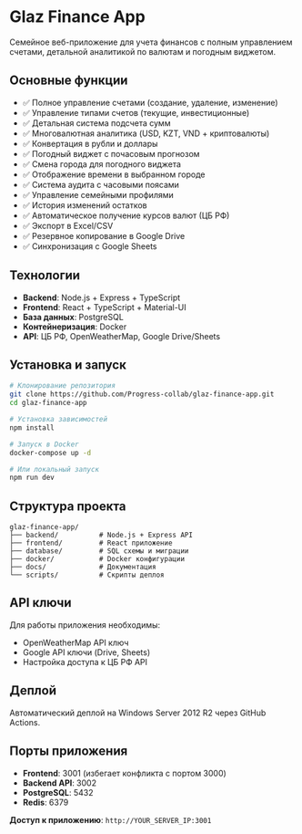 # Glaz Finance App

Семейное веб-приложение для учета финансов с полным управлением счетами, детальной аналитикой по валютам и погодным виджетом.

## Основные функции

- ✅ Полное управление счетами (создание, удаление, изменение)
- ✅ Управление типами счетов (текущие, инвестиционные)
- ✅ Детальная система подсчета сумм
- ✅ Многовалютная аналитика (USD, KZT, VND + криптовалюты)
- ✅ Конвертация в рубли и доллары
- ✅ Погодный виджет с почасовым прогнозом
- ✅ Смена города для погодного виджета
- ✅ Отображение времени в выбранном городе
- ✅ Система аудита с часовыми поясами
- ✅ Управление семейными профилями
- ✅ История изменений остатков
- ✅ Автоматическое получение курсов валют (ЦБ РФ)
- ✅ Экспорт в Excel/CSV
- ✅ Резервное копирование в Google Drive
- ✅ Синхронизация с Google Sheets

## Технологии

- **Backend**: Node.js + Express + TypeScript
- **Frontend**: React + TypeScript + Material-UI
- **База данных**: PostgreSQL
- **Контейнеризация**: Docker
- **API**: ЦБ РФ, OpenWeatherMap, Google Drive/Sheets

## Установка и запуск

```bash
# Клонирование репозитория
git clone https://github.com/Progress-collab/glaz-finance-app.git
cd glaz-finance-app

# Установка зависимостей
npm install

# Запуск в Docker
docker-compose up -d

# Или локальный запуск
npm run dev
```

## Структура проекта

```
glaz-finance-app/
├── backend/          # Node.js + Express API
├── frontend/         # React приложение
├── database/         # SQL схемы и миграции
├── docker/           # Docker конфигурации
├── docs/             # Документация
└── scripts/          # Скрипты деплоя
```

## API ключи

Для работы приложения необходимы:
- OpenWeatherMap API ключ
- Google API ключи (Drive, Sheets)
- Настройка доступа к ЦБ РФ API

## Деплой

Автоматический деплой на Windows Server 2012 R2 через GitHub Actions.

## Порты приложения

- **Frontend**: 3001 (избегает конфликта с портом 3000)
- **Backend API**: 3002
- **PostgreSQL**: 5432
- **Redis**: 6379

**Доступ к приложению**: `http://YOUR_SERVER_IP:3001`
